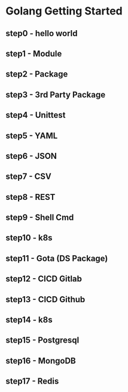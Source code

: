 # Golang Getting Started

## step0 - hello world

## step1 - Module

## step2 - Package

## step3 - 3rd Party Package

## step4 - Unittest

## step5 - YAML

## step6 - JSON

## step7 - CSV

## step8 - REST

## step9 - Shell Cmd 

## step10 - k8s

## step11 - Gota (DS Package)

## step12 - CICD Gitlab

## step13 - CICD Github

## step14 - k8s

## step15 - Postgresql

## step16 - MongoDB

## step17 - Redis

